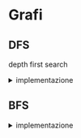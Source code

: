 # Grafi

## DFS

depth first search

<details>
<summary>
implementazione
</summary>

```cpp
vector<vector<int>> nodes;
vector<bool> done;

void dfs(int c){
    if(done[c])return;
    done[c]=true;
    for(auto t:nodes[c]){
        dfs(t);
    }
    
}

```

```cpp
vector<vector<int>> nodes;
vector<bool> done;

void dfs(int c){
    stack<int> st;
    while(!st.empty()){
        int c=st.top();
        done[c]=true;
        st.pop();
        for(auto t:nodes[c]){
            if(done[t])s.push(t);
        }
    }
}

```
</details>

## BFS


<details>
<summary>
implementazione
</summary>

```cpp

vector<vector<int>> nodes;
vector<bool> done;

void dfs(int c){
    queue<int> st;
    while(!st.empty()){
        int c=st.top();
        done[c]=true;
        st.pop();
        for(auto t:nodes[c]){
            if(done[t])s.push(t);
        }
    }
}
```

</details>



